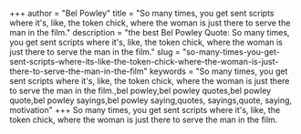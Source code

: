 +++
author = "Bel Powley"
title = "So many times, you get sent scripts where it's, like, the token chick, where the woman is just there to serve the man in the film."
description = "the best Bel Powley Quote: So many times, you get sent scripts where it's, like, the token chick, where the woman is just there to serve the man in the film."
slug = "so-many-times-you-get-sent-scripts-where-its-like-the-token-chick-where-the-woman-is-just-there-to-serve-the-man-in-the-film"
keywords = "So many times, you get sent scripts where it's, like, the token chick, where the woman is just there to serve the man in the film.,bel powley,bel powley quotes,bel powley quote,bel powley sayings,bel powley saying,quotes, sayings,quote, saying, motivation"
+++
So many times, you get sent scripts where it's, like, the token chick, where the woman is just there to serve the man in the film.
